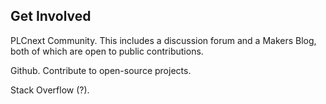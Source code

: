 ## Get Involved

PLCnext Community. This includes a discussion forum and a Makers Blog, both of which are open to public contributions.

Github. Contribute to open-source projects.

Stack Overflow (?).
